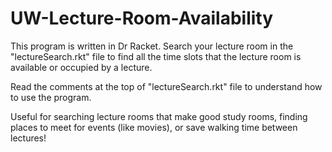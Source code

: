 # UW-Lecture-Room-Availability
This program is written in Dr Racket. Search your lecture room in the "lectureSearch.rkt" file to find all the time slots that the lecture room is available or occupied by a lecture.

Read the comments at the top of "lectureSearch.rkt" file to understand how to use the program.

Useful for searching lecture rooms that make good study rooms, finding places to meet for events (like movies), or save walking time between lectures!
